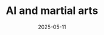 ---
title: AI and martial arts
description: null
date: 2025-05-11
authors:
  - tieubao
tags:
  - ai
  - productivity
redirect:
  - /s/5T_okA
---